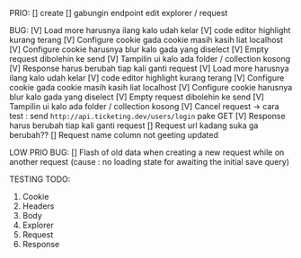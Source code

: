 PRIO:
[] create
[] gabungin endpoint edit explorer / request

BUG:
[V] Load more harusnya ilang kalo udah kelar
[V] code editor highlight kurang terang
[V] Configure cookie gada cookie masih kasih liat localhost
[V] Configure cookie harusnya blur kalo gada yang diselect
[V] Empty request dibolehin ke send
[V] Tampilin ui kalo ada folder / collection kosong
[V] Response harus berubah tiap kali ganti request
[V] Load more harusnya ilang kalo udah kelar
[V] code editor highlight kurang terang
[V] Configure cookie gada cookie masih kasih liat localhost
[V] Configure cookie harusnya blur kalo gada yang diselect
[V] Empty request dibolehin ke send
[V] Tampilin ui kalo ada folder / collection kosong
[V] Cancel request -> cara test : send `http://api.ticketing.dev/users/login` pake GET
[V] Response harus berubah tiap kali ganti request
[] Request url kadang suka ga berubah?? <INI GBS DI REPRODUCE>
[] Request name column not geeting updated










LOW PRIO BUG:
[] Flash of old data when creating a new request while on another request (cause : no loading state for awaiting the initial save query)


TESTING TODO:
1. Cookie
2. Headers
3. Body
4. Explorer
5. Request
6. Response

